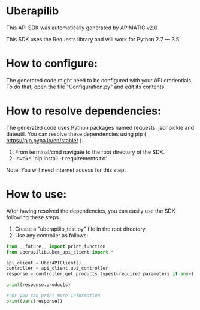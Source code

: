 Uberapilib
=================
This API SDK was automatically generated by APIMATIC v2.0

This SDK uses the Requests library and will work for Python 2.7 — 3.5.

How to configure:
=================
The generated code might need to be configured with your API credentials. 
To do that, open the file "Configuration.py" and edit its contents.

How to resolve dependencies: 
===========================
The generated code uses Python packages named requests, jsonpickle and dateutil.
You can resolve these dependencies using pip ( https://pip.pypa.io/en/stable/ ).

  1. From terminal/cmd navigate to the root directory of the SDK.
  2. Invoke 'pip install -r requirements.txt'

Note: You will need internet access for this step.

How to use:
===========
After having resolved the dependencies, you can easily use the SDK following these steps.

  1. Create a "uberapilib_test.py" file in the root directory.
  2. Use any controller as follows:
```python
from __future__ import print_function
from uberapilib.uber_api_client import *

api_client = UberAPIClient()
controller = api_client.api_controller
response = controller.get_products_types(<required parameters if any>)

print(response.products)

# Or you can print more information
print(vars(response))
```